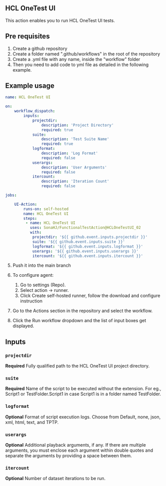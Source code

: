 ## HCL OneTest UI

This action enables you to run HCL OneTest UI tests.

## Pre requisites

1. Create a github repository
2. Create a folder named ".github/workflows" in the root of the repository
3. Create a .yml file with any name, inside the "workflow" folder
4. Then you need to add code to yml file as detailed in the following example.

## Example usage

```yaml
name: HCL OneTest UI

on:
    workflow_dispatch:
        inputs:
            projectdir:
                description: 'Project Directory'
                required: true
            suite:
                description: 'Test Suite Name'
                required: true
            logformat:
                description: 'Log Format'
                required: false
            userargs:
                description: 'User Arguments'
                required: false
            itercount:
                description: 'Iteration Count'
                required: false

jobs:

    UI-Action:
        runs-on: self-hosted
        name: HCL OneTest UI
        steps:
         - name: HCL OneTest UI
           uses: SonaHJ/FunctionalTestAction@HCLOneTestUI_02
           with:
            projectdir: '${{ github.event.inputs.projectdir }}'
            suite: '${{ github.event.inputs.suite }}'
            logformat: '${{ github.event.inputs.logformat }}'
            userargs: '${{ github.event.inputs.userargs }}'
            itercount: '${{ github.event.inputs.itercount }}'

```
5. Push it into the main branch
6. To configure agent:
    1. Go to settings (Repo).
    2. Select action -> runner.
    3. Click Create self-hosted runner, follow the download and configure instruction

7. Go to the Actions section in the repository and select the workflow.
8. Click the Run workflow dropdown and the list of input boxes get displayed.

## Inputs

### `projectdir`

**Required** Fully qualified path to the HCL OneTest UI project directory.

### `suite`

**Required** Name of the script to be executed without the extension. For eg., Script1 or TestFolder.Script1 in case Script1 is in a folder named TestFolder.

### `logformat`

**Optional** Format of script execution logs. Choose from Default, none, json, xml, html, text, and TPTP.

### `userargs`

**Optional** Additional playback arguments, if any. If there are multiple arguments, you must enclose each argument within double quotes and separate the arguments by providing a space between them.

### `itercount`
**Optional** Number of dataset iterations to be run.
